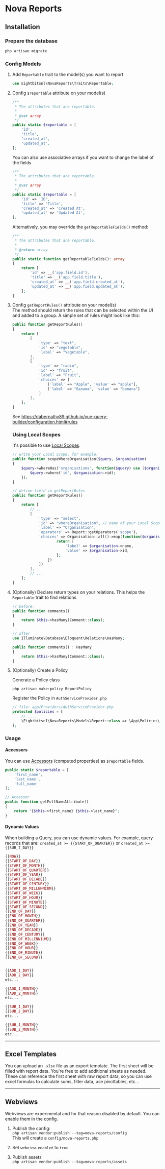 # Nova Reports

## Installation

### Prepare the database

```bash
php artisan migrate
```

### Config Models

1. Add `Reportable` trait to the model(s) you want to report

    ```php
    use Eightbitsnl\NovaReports\Traits\Reportable;
    ```

1. Config `$reportable` attribute on your model(s)

    ```php
    /**
     * The attributes that are reportable.
     *
     * @var array
     */
    public static $reportable = [
    	'id',
    	'title',
    	'created_at',
    	'updated_at',
    ];
    ```

    You can also use associative arrays if you want to change the label of the fields

    ```php
    /**
     * The attributes that are reportable.
     *
     * @var array
     */
    public static $reportable = [
    	'id' => 'ID',
    	'title' => 'Title',
    	'created_at' => 'Created At',
    	'updated_at' => 'Updated At',
    ];
    ```

    Alternatively, you may override the `getReportableFields()` method:

    ```php
    /**
     * The attributes that are reportable.
     *
     * @return array
     */
    public static function getReportableFields(): array
    {
        return [
            'id' => __('app.field.id'),
            'title' => __('app.field.title'),
            'created_at' => __('app.field.created_at'),
            'updated_at' => __('app.field.updated_at'),
        ];
    }
    ```

1. Config `getReportRules()` attribute on your model(s)  
   The method should return the rules that can be selected within the UI and added to a group. A simple set of rules might look like this:

    ```php
    public function getReportRules()
    {
    	return [
    		[
    			'type' => "text",
    			'id' => "vegetable",
    			'label' => "Vegetable",
    		],
    		[
    			'type' => "radio",
    			'id' => "fruit",
    			'label' => "Fruit",
    			'choices' => [
    				['label' => "Apple", 'value' => "apple"],
    				['label' => "Banana", 'value' => "banana"]
    			]
    		],
    	];
    }
    ```

    See https://dabernathy89.github.io/vue-query-builder/configuration.html#rules

    ### Using Local Scopes

    It's possible to use [Local Scopes](https://laravel.com/docs/8.x/eloquent#local-scopes).

    ```php
    // write your Local Scope, for example:
    public function scopeWhereOrganisation($query, $organisation)
    {
    	$query->whereHas('organisations', function($query) use ($organisation){
    		$query->where('id', $organisation->id);
    	});
    }

    // define field in getReportRules
    public function getReportRules()
    {
    	return [
    		// ...
    		[
    			'type' => "select",
    			'id' => "whereOrganisation", // name of your Local Scope method
    			'label' => "Organisation",
    			'operators' => Report::getOperators('scope'),
    			'choices' => Organisation::all()->map(function($organisation){
    					return [
    						'label' => $organisation->name,
    						'value' => $organisation->id,
    					];
    				})
    			])
    		],
    		// ...
    	];
    }

    ```

1. (Optionally) Declare return types on your relations. This helps the `Reportable` trait to find relations.

    ```php
    // before:
    public function comments()
    {
    	return $this->hasMany(Comment::class);
    }

    // after
    use Illuminate\Database\Eloquent\Relations\HasMany;

    public function comments() : HasMany
    {
    	return $this->hasMany(Comment::class);
    }
    ```

1. (Optionally) Create a Policy

    Generate a Policy class

    ```shell
    php artisan make:policy ReportPolicy
    ```

    Register the Policy in `AuthServiceProvider.php`

    ```php
    // file: app/Providers/AuthServiceProvider.php
    protected $policies = [
    	// ....
    	\Eightbitsnl\NovaReports\Models\Report::class => \App\Policies\ReportPolicy::class,
    ];
    ```

### Usage

#### Accessors

You can use [Accessors](https://laravel.com/docs/8.x/eloquent-mutators#defining-an-accessor) (computed properties) as `$reportable` fields.

```php
public static $reportable = [
	'first_name',
	'last_name',
	'full_name'
];

// Accessor
public function getFullNameAttribute()
{
    return "{$this->first_name} {$this->last_name}";
}

```

#### Dynamic Values

When building a Query, you can use dynamic values. For example, query records that are: `created_at >= {{START_OF_QUARTER}}` or `created_at >= {{SUB_7_DAY}}`

```php
{{NOW}}
{{START_OF_DAY}}
{{START_OF_MONTH}}
{{START_OF_QUARTER}}
{{START_OF_YEAR}}
{{START_OF_DECADE}}
{{START_OF_CENTURY}}
{{START_OF_MILLENNIUM}}
{{START_OF_WEEK}}
{{START_OF_HOUR}}
{{START_OF_MINUTE}}
{{START_OF_SECOND}}
{{END_OF_DAY}}
{{END_OF_MONTH}}
{{END_OF_QUARTER}}
{{END_OF_YEAR}}
{{END_OF_DECADE}}
{{END_OF_CENTURY}}
{{END_OF_MILLENNIUM}}
{{END_OF_WEEK}}
{{END_OF_HOUR}}
{{END_OF_MINUTE}}
{{END_OF_SECOND}}


{{ADD_1_DAY}}
{{ADD_2_DAY}}
etc...

{{ADD_1_MONTH}}
{{ADD_2_MONTH}}
etc...

{{SUB_1_DAY}}
{{SUB_2_DAY}}
etc...

{{SUB_1_MONTH}}
{{SUB_2_MONTH}}
etc...
```

---

## Excel Templates

You can upload an `.xlsx` file as an export template.
The first sheet will be filled with report data. You're free to add additional sheets as needed. These can reference the first sheet with raw report data, so you can use excel formulas to calculate sums, filter data, use pivottables, etc...

---

## Webviews

Webviews are experimental and for that reason disabled by default. You can enable them in the config.

1. Publish the config:  
   `php artisan vendor:publish --tag=nova-reports/config`  
   This will create a `config/nova-reports.php`

1. Set `webview.enabled` to `true`

1. Publish assets  
   `php artisan vendor:publish --tag=nova-reports/assets`
